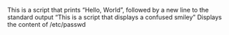 This is a script that prints “Hello, World”, followed by a new line to the standard output
“This is a script that displays a confused smiley”
Displays the content of /etc/passwd
